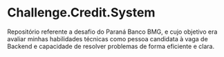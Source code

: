 # Challenge.Credit.System
Repositório referente a desafio do Paraná Banco BMG, e cujo objetivo era avaliar minhas habilidades técnicas como pessoa candidata à vaga de Backend e capacidade de resolver problemas de forma eficiente e clara.
